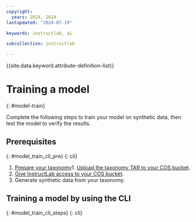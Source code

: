 ```yaml
---
copyright:
  years: 2024, 2024
lastupdated: "2024-07-19"

keywords: instructlab, ai

subcollection: instructlab

---
```


{{site.data.keyword.attribute-definition-list}}


# Training a model
{: #model-train}


Complete the following steps to train your model on synthetic data, then test the model to verify the results.

## Prerequisites
{: #model_train_cli_pre}
{: cli}

1. [Prepare your taxonomy](/docs/instructlab?topic=instructlab-getting-started#instructlab_taxonomy)1. [Upload the taxonomy TAR to your COS bucket](/docs/instructlab?topic=instructlab-getting-started#instructlab_upload).
1. [Give InstructLab access to your COS bucket](link-tbd).
1. Generate synthetic data from your taxonomy.


## Training a model by using the CLI
{: #model_train_cli_steps}
{: cli}

